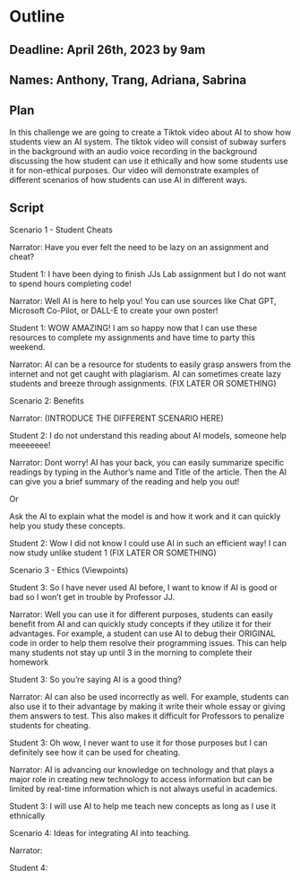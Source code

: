 # Outline

## Deadline: April 26th, 2023 by 9am
## Names: Anthony, Trang, Adriana, Sabrina 

## Plan

In this challenge we are going to create a Tiktok video about AI to show how students view an AI system. The tiktok video will consist of subway surfers in the background with an audio voice recording in the background discussing the how student can use it ethically and how some students use it for non-ethical purposes. Our video will demonstrate examples of different scenarios of how students can use AI in different ways. 

## Script

Scenario 1 - Student Cheats 

Narrator: Have you ever felt the need to be lazy on an assignment and cheat?

Student 1: I have been dying to finish JJs Lab assignment but I do not want to spend hours completing code!

Narrator: Well AI is here to help you! You can use sources like Chat GPT, Microsoft Co-Pilot, or DALL-E to create your own poster!

Student 1: WOW AMAZING! I am so happy now that I can use these resources to complete my assignments and have time to party this weekend. 

Narrator: AI can be a resource for students to easily grasp answers from the internet and not get caught with plagiarism. AI can sometimes create lazy students and breeze through assignments. (FIX LATER OR SOMETHING)

Scenario 2: Benefits

Narrator: (INTRODUCE THE DIFFERENT SCENARIO HERE)

Student 2: I do not understand this reading about AI models, someone help meeeeeee! 

Narrator: Dont worry! AI has your back, you can easily summarize specific readings by typing in the Author’s name and Title of the article. Then the AI can give you a brief summary of the reading and help you out!

Or 

Ask the AI to explain what the model is and how it work and it can quickly help you study these concepts.

Student 2: Wow I did not know I could use AI in such an efficient way! I can now study unlike student 1 (FIX LATER OR SOMETHING) 


Scenario 3 - Ethics (Viewpoints)

Student 3: So I have never used AI before, I want to know if AI is good or bad so I won’t get in trouble by Professor JJ. 

Narrator: Well you can use it for different purposes, students can easily benefit from AI and can quickly study concepts if they utilize it for their advantages. For example, a student can use AI to debug their ORIGINAL code in order to help them resolve their programming issues. This can help many students not stay up until 3 in the morning to complete their homework

Student 3: So you’re saying AI is a good thing? 

Narrator: AI can also be used incorrectly as well. For example, students can also use it to their advantage by making it write their whole essay or giving them answers to test. This also makes it difficult for Professors to penalize students for cheating.

Student 3: Oh wow, I never want to use it for those purposes but I can definitely see how it can be used for cheating. 

Narrator: AI is advancing our knowledge on technology and that plays a major role in creating new technology to access information but can be limited by real-time information which is not always useful in academics. 

Student 3: I will use AI to help me teach new concepts as long as I use it ethnically

Scenario 4: Ideas for integrating AI into teaching.

Narrator: 

Student 4: 
